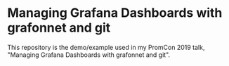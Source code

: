 # Managing Grafana Dashboards with grafonnet and git

This repository is the demo/example used in my PromCon 2019 talk, "Managing
Grafana Dashboards with grafonnet and git".
